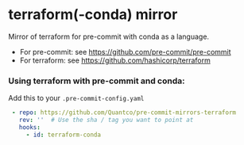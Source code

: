 terraform(-conda) mirror
===================

Mirror of terraform for pre-commit with conda as a language.

* For pre-commit: see https://github.com/pre-commit/pre-commit
* For terraform: see https://github.com/hashicorp/terraform

### Using terraform with pre-commit and conda:

Add this to your `.pre-commit-config.yaml`

```yaml
 - repo: https://github.com/Quantco/pre-commit-mirrors-terraform
   rev: ''  # Use the sha / tag you want to point at
   hooks:
     - id: terraform-conda
```
